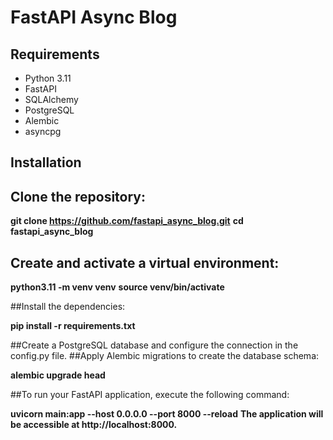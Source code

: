 # FastAPI Async Blog

## Requirements

- Python 3.11
- FastAPI 
- SQLAlchemy
- PostgreSQL
- Alembic
- asyncpg

## Installation

## Clone the repository:

**git clone https://github.com/fastapi_async_blog.git**
**cd fastapi_async_blog**

## Create and activate a virtual environment:

**python3.11 -m venv venv**
**source venv/bin/activate**

##Install the dependencies:

**pip install -r requirements.txt**

##Create a PostgreSQL database and configure the connection in the config.py file.
##Apply Alembic migrations to create the database schema:

**alembic upgrade head**


##To run your FastAPI application, execute the following command:

**uvicorn main:app --host 0.0.0.0 --port 8000 --reload**
**The application will be accessible at http://localhost:8000.**
